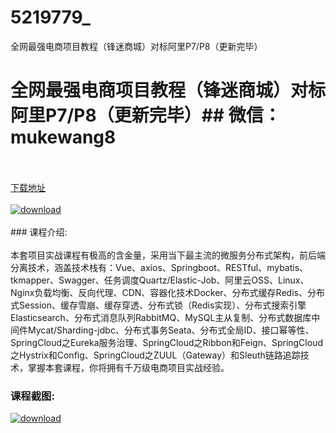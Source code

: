 # 5219779_
全网最强电商项目教程（锋迷商城）对标阿里P7/P8（更新完毕）
# 全网最强电商项目教程（锋迷商城）对标阿里P7/P8（更新完毕）## 微信：mukewang8
<br/></br>[下载地址](http://www.36tz.cn/article/5219779 "下载地址")
<br/></br>[![download](http://36tz.cn/muke_img/2021_05_1-14-300x150.png "下载地址")](http://www.36tz.cn/article/5219779 "下载地址")
<br/></br>### 课程介绍:<br/></br>本套项目实战课程有极高的含金量，采用当下最主流的微服务分布式架构，前后端分离技术，涵盖技术栈有：Vue、axios、Springboot、RESTful、mybatis、tkmapper、Swagger、任务调度Quartz/Elastic-Job、阿里云OSS、Linux、Nginx负载均衡、反向代理、CDN、容器化技术Docker、分布式缓存Redis、分布式Session、缓存雪崩、缓存穿透、分布式锁（Redis实现）、分布式搜索引擎Elasticsearch、分布式消息队列RabbitMQ、MySQL主从复制、分布式数据库中间件Mycat/Sharding-jdbc、分布式事务Seata、分布式全局ID、接口幂等性、SpringCloud之Eureka服务治理、SpringCloud之Ribbon和Feign、SpringCloud之Hystrix和Config、SpringCloud之ZUUL（Gateway）和Sleuth链路追踪技术，掌握本套课程，你将拥有千万级电商项目实战经验。

### 课程截图:
[![download](http://36tz.cn/muke_img/2021_05_2-72.png "下载地址")](http://www.36tz.cn/article/5219779 "下载地址")
